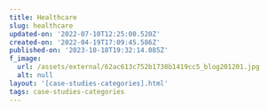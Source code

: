 ```yaml
---
title: Healthcare
slug: healthcare
updated-on: '2022-07-10T12:25:00.520Z'
created-on: '2022-04-19T17:09:45.586Z'
published-on: '2023-10-18T19:32:14.085Z'
f_image:
  url: /assets/external/62ac613c752b1730b1419cc5_blog201201.jpg
  alt: null
layout: '[case-studies-categories].html'
tags: case-studies-categories
---
```




